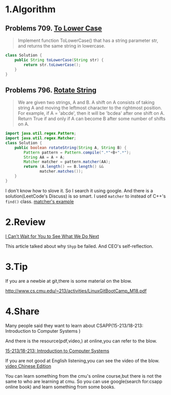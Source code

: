 
# 1.Algorithm

## Problems 709. [To Lower Case](https://leetcode.com/problems/to-lower-case/)

>Implement function ToLowerCase() that has a string parameter str, and returns the same string in lowercase.

```java
class Solution {
    public String toLowerCase(String str) {
        return str.toLowerCase();
    }
}
```

## Problems 796. [Rotate String](https://leetcode.com/problems/rotate-string/)

>We are given two strings, A and B.
>A shift on A consists of taking string A and moving the leftmost character to the rightmost position. For example, if A = 'abcde', then it will be 'bcdea' after one shift on A. Return True if and only if A can become B after some number of shifts on A.

```java
import java.util.regex.Pattern;
import java.util.regex.Matcher;
class Solution {
    public boolean rotateString(String A, String B) {
        Pattern pattern = Pattern.compile(".*"+B+".*");
        String AA = A + A;
        Matcher matcher = pattern.matcher(AA);
        return (A.length() == B.length() && 
               matcher.matches());
    }
}
```

I don't know how to slove it. So I search it using google.
And there is a solution(LeetCode's Discuss) is so smart.
I used `matcher` to instead of C++'s `find()` class.
[matcher's example](http://tutorials.jenkov.com/java-regex/matcher.html)

# 2.Review

[I Can’t Wait for You to See What We Do Next](https://www.linkedin.com/pulse/i-cant-wait-you-see-what-we-do-next-kevin-gibbon/?utm_source=wanqu.co&utm_campaign=Wanqu+Daily&utm_medium=website)

This article talked about why `Shyp` be failed.
And CEO's self-reflection.

# 3.Tip

If you are a newbie at git,there is some material on the blow.

http://www.cs.cmu.edu/~213/activities/LinuxGitBootCamp_M18.pdf

# 4.Share

Many people said they want to learn about CSAPP(15-213/18-213: Introduction to Computer Systems
)

And there is the resource(pdf,video,) at online,you can refer to the blow.

[15-213/18-213: Introduction to Computer Systems
](http://www.cs.cmu.edu/~213/schedule.html)

If you are not good at English listening,you can see the video of the blow.
[video Chinese Edition](https://www.bilibili.com/video/av20304787/)

You can learn something from the cmu's online course,but there is not the same to who are learning at cmu.
So you can use google(search for:csapp online book) and learn something from some books.